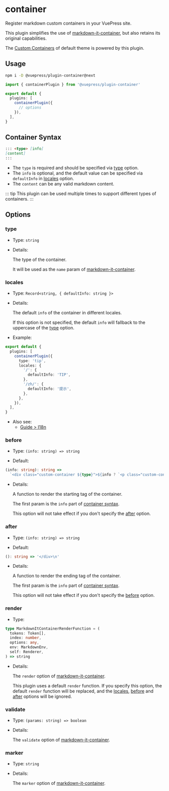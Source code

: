 # container

<NpmBadge package="@vuepress/plugin-container" />

Register markdown custom containers in your VuePress site.

This plugin simplifies the use of [markdown-it-container](https://github.com/markdown-it/markdown-it-container), but also retains its original capabilities.

The [Custom Containers](../default-theme/markdown.md#custom-containers) of default theme is powered by this plugin.

## Usage

```bash
npm i -D @vuepress/plugin-container@next
```

```ts
import { containerPlugin } from '@vuepress/plugin-container'

export default {
  plugins: [
    containerPlugin({
      // options
    }),
  ],
}
```

## Container Syntax

```md
::: <type> [info]
[content]
:::
```

- The `type` is required and should be specified via [type](#type) option.
- The `info` is optional, and the default value can be specified via `defaultInfo` in [locales](#locales) option.
- The `content` can be any valid markdown content.

::: tip
This plugin can be used multiple times to support different types of containers.
:::

## Options

### type

- Type: `string`

- Details:

  The type of the container.

  It will be used as the `name` param of [markdown-it-container](https://github.com/markdown-it/markdown-it-container#api).

### locales

- Type: `Record<string, { defaultInfo: string }>`

- Details:

  The default `info` of the container in different locales.

  If this option is not specified, the default `info` will fallback to the uppercase of the [type](#type) option.

- Example:

```ts
export default {
  plugins: [
    containerPlugin({
      type: 'tip',
      locales: {
        '/': {
          defaultInfo: 'TIP',
        },
        '/zh/': {
          defaultInfo: '提示',
        },
      },
    }),
  ],
}
```

- Also see:
  - [Guide > I18n](../../guide/i18n.md)

### before

- Type: `(info: string) => string`

- Default:

<!-- prettier-ignore-start -->
```ts
(info: string): string =>
  `<div class="custom-container ${type}">${info ? `<p class="custom-container-title">${info}</p>` : ''}\n`
```
<!-- prettier-ignore-end -->

- Details:

  A function to render the starting tag of the container.

  The first param is the `info` part of [container syntax](#container-syntax).

  This option will not take effect if you don't specify the [after](#after) option.

### after

- Type: `(info: string) => string`

- Default:

<!-- prettier-ignore-start -->
```ts
(): string => '</div>\n'
```
<!-- prettier-ignore-end -->

- Details:

  A function to render the ending tag of the container.

  The first param is the `info` part of [container syntax](#container-syntax).

  This option will not take effect if you don't specify the [before](#before) option.

### render

- Type:

```ts
type MarkdownItContainerRenderFunction = (
  tokens: Token[],
  index: number,
  options: any,
  env: MarkdownEnv,
  self: Renderer,
) => string
```

- Details:

  The `render` option of [markdown-it-container](https://github.com/markdown-it/markdown-it-container#api).

  This plugin uses a default `render` function. If you specify this option, the default `render` function will be replaced, and the [locales](#locales), [before](#before) and [after](#after) options will be ignored.

### validate

- Type: `(params: string) => boolean`

- Details:

  The `validate` option of [markdown-it-container](https://github.com/markdown-it/markdown-it-container#api).

### marker

- Type: `string`

- Details:

  The `marker` option of [markdown-it-container](https://github.com/markdown-it/markdown-it-container#api).
